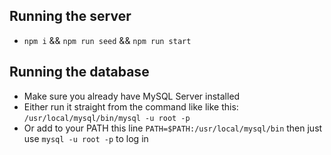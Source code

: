 ## Running the server
- `npm i` && `npm run seed` && `npm run start`

## Running the database
- Make sure you already have MySQL Server installed
- Either run it straight from the command like like this: `/usr/local/mysql/bin/mysql -u root -p`
- Or add to your PATH this line `PATH=$PATH:/usr/local/mysql/bin` then just use `mysql -u root -p` to log in